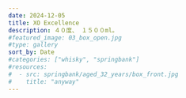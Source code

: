 ```yaml
---
date: 2024-12-05
title: XO Excellence
description: ４０度、 １５００ml。
#featured_image: 03_box_open.jpg
#type: gallery
sort_by: Date
#categories: ["whisky", "springbank"]
#resources:
#  - src: springbank/aged_32_years/box_front.jpg
#    title: "anyway"
---
```

